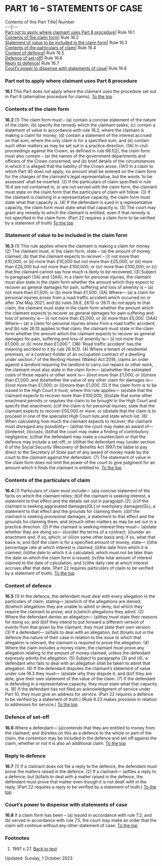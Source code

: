 # PART 16 – STATEMENTS OF CASE
Contents of this Part
Title| Number  
---|---  
[Part not to apply where claimant uses Part 8 procedure](https://www.justice.gov.uk/courts/procedure-rules/civil/rules/part16#16.1)| Rule 16.1  
[Contents of the claim form](https://www.justice.gov.uk/courts/procedure-rules/civil/rules/part16#16.2)| Rule 16.2  
[Statement of value to be included in the claim form](https://www.justice.gov.uk/courts/procedure-rules/civil/rules/part16#16.3)| Rule 16.3  
[Contents of the particulars of claim](https://www.justice.gov.uk/courts/procedure-rules/civil/rules/part16#16.4)| Rule 16.4  
[Content of defence](https://www.justice.gov.uk/courts/procedure-rules/civil/rules/part16#16.5)| Rule 16.5  
[Defence of set-off](https://www.justice.gov.uk/courts/procedure-rules/civil/rules/part16#16.6)| Rule 16.6  
[Reply to defence](https://www.justice.gov.uk/courts/procedure-rules/civil/rules/part16#16.7)| Rule 16.7  
[Court’s power to dispense with statements of case](https://www.justice.gov.uk/courts/procedure-rules/civil/rules/part16#16.8)| Rule 16.8  
### Part not to apply where claimant uses Part 8 procedure

**16.1** This Part does not apply where the claimant uses the procedure set out in Part 8 (alternative procedure for claims).
[To the top](https://www.justice.gov.uk/courts/procedure-rules/civil/rules/part16#top)
### Contents of the claim form

**16.2**
(1) The claim form must –
(a) contain a concise statement of the nature of the claim;
(b) specify the remedy which the claimant seeks;
(c) contain a statement of value in accordance with rule 16.3, where the claimant is making a claim for money;
(d) contain a statement of the interest accrued on that sum, where the only claim is for a specified sum; and
(e) contain such other matters as may be set out in a practice direction.
(1A) In civil proceedings against the Crown, as defined in rule 66.1(2), the claim form must also contain –
(a) the names of the government departments and officers of the Crown concerned; and
(b) brief details of the circumstances in which it is alleged that the liability of the Crown arose.
(1A1) In a claim to which Part 45 does not apply, no amount shall be entered on the claim form for the charges of the claimant’s legal representative, but the words ‘to be assessed’ shall be inserted.
(2) If the particulars of claim specified in rule 16.4 are not contained in, or are not served with the claim form, the claimant must state on the claim form that the particulars of claim will follow.
(3) If the claimant is claiming in a representative capacity, the claim form must state what that capacity is.
(4) If the defendant is sued in a representative capacity, the claim form must state what that capacity is.
(5) The court may grant any remedy to which the claimant is entitled, even if that remedy is not specified in the claim form.
(Part 22 requires a claim form to be verified by a statement of truth)
[To the top](https://www.justice.gov.uk/courts/procedure-rules/civil/rules/part16#top)
### Statement of value to be included in the claim form

**16.3**
(1) This rule applies where the claimant is making a claim for money.
(2) The claimant must, in the claim form, state –
(a) the amount of money claimed;
(b) that the claimant expects to recover –
(i) not more than £10,000; or
(ii) more than £10,000 but not more than £25,000; or
(iii) more than £25,000 but not more than £100,000; or
(iv) more than £100,000; or
(c) that the claimant cannot say how much is likely to be recovered.
(3) Subject to paragraph (3A) and (3AA), in a claim for personal injuries, the claimant must also state in the claim form whether the amount which they expect to recover as general damages for pain, suffering and loss of amenity is –
(a) not more than £1,500; or
(b) more than £1,500.
(3A) Where—
(a) a claim for personal injuries arises from a road traffic accident which occurred on or after 31st May 2021; and
(b) rules 26.8, 26.10 or 26.11 do not apply to that claim,
the claimant must state in the claim form whether the amount which the claimant expects to recover as general damages for pain suffering and loss of amenity is—
(i) not more than £5,000; or
(ii) more than £5,000.
(3AA) Where—
(a) a claim for personal injuries arises from a road traffic accident; and
(b) rule 26.10 applies to that claim, the claimant must state in the claim form whether the amount which the claimant expects to recover as general damages for pain, suffering and loss of amenity is—
(i) not more than £1,000; or
(ii) more than £1,000.”.
(3B) ‘Road traffic accident’ has the meaning ascribed to it by rule 26.9(3).
(4) Where a tenant of residential premises, or a contract-holder of an occupation contract of a dwelling under section 7 of the Renting Homes (Wales) Act 2016, claims an order against a landlord requiring the landlord to carry out repairs or other work, the claimant must also state in the claim form—
(a)whether the estimated costs of those repairs or other work is—
(i)not more than £1,000; or
(ii)more than £1,000; and
(b)whether the value of any other claim for damages is—
(i)not more than £1,000; or
(ii)more than £1,000.
(5) If the claim form is to be issued in the High Court it must, where this rule applies—
(a)state that the claimant expects to recover more than £100,000;
(b)state that some other enactment permits or requires the claim to be brought in the High Court and specify that enactment;
(c)if the claim is for personal injuries, state that the claimant expects to recover £50,000 or more; or
(d)state that the claim is to proceed in one of the specialist High Court lists and state which list.
(6) When calculating how much the claimant expects to recover, the claimant must disregard any possibility—
(a)that the court may make an award of—
(i)interest;
(ii)costs;
(b)that the court may make a finding of contributory negligence;
(c)that the defendant may make a counterclaim or that the defence may include a set-off; or
(d)that the defendant may (under section 6 of the Social Security (Recovery of Benefits Act 1997) be liable to pay direct to the Secretary of State part of any award of money made by the court to the claimant against the defendant.
(7) The statement of value in the claim form does not limit the power of the court to give judgment for an amount which it finds the claimant is entitled to.
[To the top](https://www.justice.gov.uk/courts/procedure-rules/civil/rules/part16#top)
### Contents of the particulars of claim

**16.4**
(1) Particulars of claim must include—
(a)a concise statement of the facts on which the claimant relies;
(b)if the claimant is seeking interest, a statement to that effect and the details set out in paragraph (2);
(c)if the claimant is seeking aggravated damages(GL) or exemplary damages(GL), a statement to that effect and the grounds for claiming them;
(d)if the claimant is seeking provisional damages, a statement to that effect and the grounds for claiming them; and
(e)such other matters as may be set out in a practice direction.
(2) If the claimant is seeking interest they must—
(a)state whether they are doing so—
(i)under the terms of a contract;
(ii)under an enactment and, if so, which; or
(iii)on some other basis and, if so, what that basis is; and
(b)if the claim is for a specified amount of money, state—
(i)the percentage rate at which interest is claimed;
(ii)the date from which it is claimed;
(iii)the date to which it is calculated, which must not be later than the date on which the claim form is issued;
(iv)the total amount of interest claimed to the date of calculation; and
(v)the daily rate at which interest accrues after that date.
(Part 22 requires particulars of claim to be verified by a statement of truth).
[To the top](https://www.justice.gov.uk/courts/procedure-rules/civil/rules/part16#top)
### Content of defence

**16.5**
(1) In the defence, the defendant must deal with every allegation in the particulars of claim, stating—
(a)which of the allegations are denied;
(b)which allegations they are unable to admit or deny, but which they require the claimant to prove; and
(c)which allegations they admit.
(2) Where the defendant denies an allegation—
(a)they must state their reasons for doing so; and
(b)if they intend to put forward a different version of events from that given by the claimant, they must state their own version.
(3) If a defendant—
(a)fails to deal with an allegation; but
(b)sets out in the defence the nature of their case in relation to the issue to which that allegation is relevant,
the claimant is required to prove the allegation.
(4) Where the claim includes a money claim, the claimant must prove any allegation relating to the amount of money claimed, unless the defendant expressly admits the allegation.
(5) Subject to paragraphs (3) and (4), a defendant who fails to deal with an allegation shall be taken to admit that allegation.
(6) If the defendant disputes the claimant’s statement of value under rule 16.3 they must—
(a)state why they dispute it; and
(b)if they are able, give their own statement of the value of the claim.
(7) If the defendant is defending in a representative capacity, they must state what that capacity is.
(8) If the defendant has not filed an acknowledgment of service under Part 10, they must give an address for service.
(Part 22 requires a defence to be verified by a statement of truth.)
(Rule 6.23 makes provision in relation to addresses for service.)
[To the top](https://www.justice.gov.uk/courts/procedure-rules/civil/rules/part16#top)
### Defence of set-off

**16.6** Where a defendant—
(a)contends that they are entitled to money from the claimant; and
(b)relies on this as a defence to the whole or part of the claim,
the contention may be included in the defence and set off against the claim, whether or not it is also an additional claim.
[To the top](https://www.justice.gov.uk/courts/procedure-rules/civil/rules/part16#top)
### Reply to defence

**16.7**
(1) If a claimant does not file a reply to the defence, the defendant must prove the matters raised in the defence.
(2) If a claimant—
(a)files a reply to a defence; but
(b)fails to deal with a matter raised in the defence,
the defendant must prove that matter even though it is not dealt with in the reply.
(Part 22 requires a reply to be verified by a statement of truth.)
[To the top](https://www.justice.gov.uk/courts/procedure-rules/civil/rules/part16#top)
### Court’s power to dispense with statements of case

**16.8** If a claim form has been –
(a) issued in accordance with rule 7.2; and
(b) served in accordance with rule 7.5,
the court may make an order that the claim will continue without any other statement of case.
[To the top](https://www.justice.gov.uk/courts/procedure-rules/civil/rules/part16#top)
### Footnotes
1. 1997 c.27. [Back to text](https://www.justice.gov.uk/courts/procedure-rules/civil/rules/part16#text1)

Updated: Sunday, 1 October 2023
